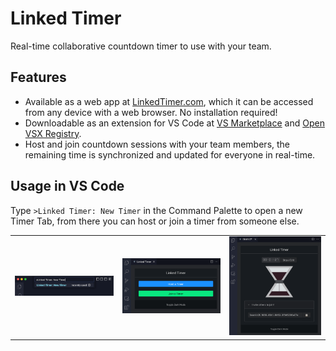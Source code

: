 # Linked Timer

Real-time collaborative countdown timer to use with your team.

## Features

- Available as a web app at [LinkedTimer.com](https://linkedtimer.com), which it can be accessed from any device with a web browser. No installation required!
- Downloadable as an extension for VS Code at [VS Marketplace](https://marketplace.visualstudio.com/items?itemName=felladrin.linked-timer) and [Open VSX Registry](https://open-vsx.org/extension/felladrin/linked-timer).
- Host and join countdown sessions with your team members, the remaining time is synchronized and updated for everyone in real-time.

## Usage in VS Code

Type `>Linked Timer: New Timer` in the Command Palette to open a new Timer Tab, from there you can host or join a timer from someone else.

|                                              |                                              |                                              |
| -------------------------------------------- | -------------------------------------------- | -------------------------------------------- |
| ![Screenshot 1](./.github/screenshots/1.png) | ![Screenshot 2](./.github/screenshots/2.png) | ![Screenshot 3](./.github/screenshots/3.png) |
